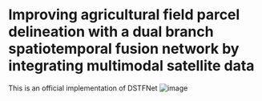 # Improving agricultural field parcel delineation with a dual branch spatiotemporal fusion network by integrating multimodal satellite data

This is an official implementation of DSTFNet
![image](https://github.com/BruceKai/DSTFNet/assets/51935494/b5a02916-9ebc-4b07-b15d-e389ed760dcd)
